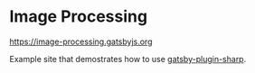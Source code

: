 # Image Processing

https://image-processing.gatsbyjs.org

Example site that demostrates how to use [gatsby-plugin-sharp][1].

[1]: https://www.gatsbyjs.org/packages/gatsby-plugin-sharp/
